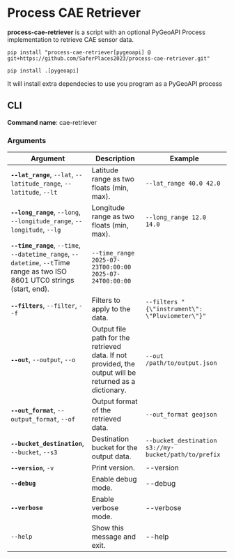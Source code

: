 # Process CAE Retriever

**process-cae-retriever** is a script with an optional PyGeoAPI Process implementation to retrieve CAE sensor data.

```
pip install "process-cae-retriever[pygeoapi] @ git+https://github.com/SaferPlaces2023/process-cae-retriever.git"

pip install .[pygeoapi]
```

It will install extra dependecies to use you program as a PyGeoAPI process

## CLI

**Command name**: cae-retriever

### Arguments

| **Argument**                      | **Description**                                                                                                                                         | **Example** |
|-------------------------------------|---------------------------------------------------------------------------------------------------------------------------------------------------------|-------------------------------------|
| **`--lat_range`**, `--lat`, `--latitude_range`, `--latitude`, `--lt` | Latitude range as two floats (min, max). | `--lat_range 40.0 42.0` |
| **`--long_range`**, `--long`, `--longitude_range`, `--longitude`, `--lg` | Longitude range as two floats (min, max). | `--long_range 12.0 14.0` |
| **`--time_range`**, `--time`, `--datetime_range`, `--datetime`, `--t`Time range as two ISO 8601 UTC0 strings (start, end). | `--time_range 2025-07-23T00:00:00 2025-07-24T00:00:00` |
| **`--filters`**, `--filter`, `--f` | Filters to apply to the data. | `--filters "{\"instrument\": \"Pluviometer\"}"` |
| **`--out`**, `--output`, `--o` | Output file path for the retrieved data. If not provided, the output will be returned as a dictionary. | `--out /path/to/output.json` |
| **`--out_format`**, `--output_format`, `--of` | Output format of the retrieved data. | `--out_format geojson` |
| **`--bucket_destination`**, `--bucket`, `--s3` | Destination bucket for the output data. | `--bucket_destination s3://my-bucket/path/to/prefix` |
| **`--version`**, `-v`                    | Print version.                                                                                                                         | --version |
| **`--debug`**                            | Enable debug mode.                                                                                                                     | --debug |
| **`--verbose`**                          | Enable verbose mode.                                                                                                                   | --verbose |
| `--help`                             | Show this message and exit.                                                                                                            | --help |